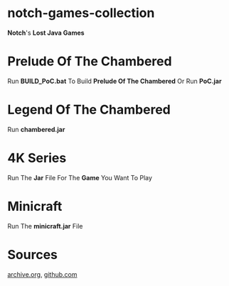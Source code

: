 # notch-games-collection
 **Notch**'s **Lost Java Games**
# Prelude Of The Chambered
 Run **BUILD_PoC.bat** To Build **Prelude Of The Chambered** Or Run **PoC.jar**
# Legend Of The Chambered
 Run **chambered.jar**
# 4K Series
 Run The **Jar** File For The **Game** You Want To Play
# Minicraft
 Run The **minicraft.jar** File
# Sources
 [archive.org](https://www.archive.org/), [github.com](https://www.github.com/)
